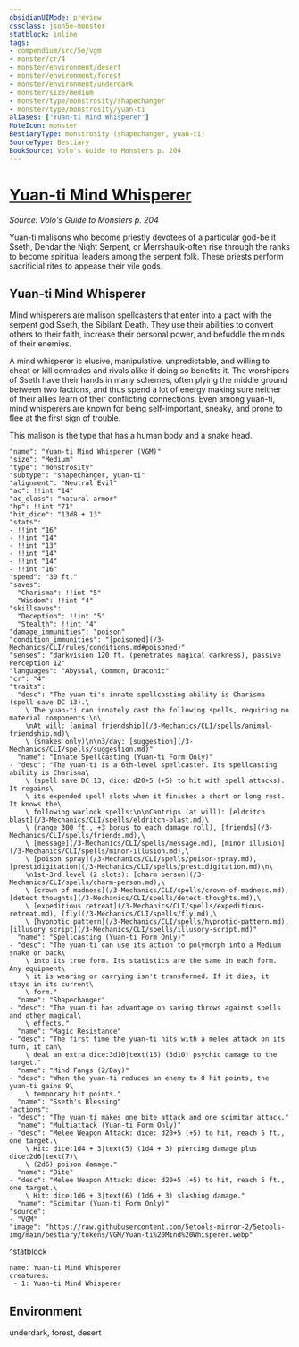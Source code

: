 ```yaml
---
obsidianUIMode: preview
cssclass: json5e-monster
statblock: inline
tags:
- compendium/src/5e/vgm
- monster/cr/4
- monster/environment/desert
- monster/environment/forest
- monster/environment/underdark
- monster/size/medium
- monster/type/monstrosity/shapechanger
- monster/type/monstrosity/yuan-ti
aliases: ["Yuan-ti Mind Whisperer"]
NoteIcon: monster
BestiaryType: monstrosity (shapechanger, yuan-ti)
SourceType: Bestiary
BookSource: Volo's Guide to Monsters p. 204
---
```

# [Yuan-ti Mind Whisperer](3-Mechanics\CLI\bestiary\monstrosity/yuan-ti-mind-whisperer-vgm.md)
*Source: Volo's Guide to Monsters p. 204*  

Yuan-ti malisons who become priestly devotees of a particular god-be it Sseth, Dendar the Night Serpent, or Merrshaulk-often rise through the ranks to become spiritual leaders among the serpent folk. These priests perform sacrificial rites to appease their vile gods.

## Yuan-ti Mind Whisperer

Mind whisperers are malison spellcasters that enter into a pact with the serpent god Sseth, the Sibilant Death. They use their abilities to convert others to their faith, increase their personal power, and befuddle the minds of their enemies.

A mind whisperer is elusive, manipulative, unpredictable, and willing to cheat or kill comrades and rivals alike if doing so benefits it. The worshipers of Sseth have their hands in many schemes, often plying the middle ground between two factions, and thus spend a lot of energy making sure neither of their allies learn of their conflicting connections. Even among yuan-ti, mind whisperers are known for being self-important, sneaky, and prone to flee at the first sign of trouble.

This malison is the type that has a human body and a snake head.

```statblock
"name": "Yuan-ti Mind Whisperer (VGM)"
"size": "Medium"
"type": "monstrosity"
"subtype": "shapechanger, yuan-ti"
"alignment": "Neutral Evil"
"ac": !!int "14"
"ac_class": "natural armor"
"hp": !!int "71"
"hit_dice": "13d8 + 13"
"stats":
- !!int "16"
- !!int "14"
- !!int "13"
- !!int "14"
- !!int "14"
- !!int "16"
"speed": "30 ft."
"saves":
  "Charisma": !!int "5"
  "Wisdom": !!int "4"
"skillsaves":
  "Deception": !!int "5"
  "Stealth": !!int "4"
"damage_immunities": "poison"
"condition_immunities": "[poisoned](/3-Mechanics/CLI/rules/conditions.md#poisoned)"
"senses": "darkvision 120 ft. (penetrates magical darkness), passive Perception 12"
"languages": "Abyssal, Common, Draconic"
"cr": "4"
"traits":
- "desc": "The yuan-ti's innate spellcasting ability is Charisma (spell save DC 13).\
    \ The yuan-ti can innately cast the following spells, requiring no material components:\n\
    \nAt will: [animal friendship](/3-Mechanics/CLI/spells/animal-friendship.md)\
    \ (snakes only)\n\n3/day: [suggestion](/3-Mechanics/CLI/spells/suggestion.md)"
  "name": "Innate Spellcasting (Yuan-ti Form Only)"
- "desc": "The yuan-ti is a 6th-level spellcaster. Its spellcasting ability is Charisma\
    \ (spell save DC 13, dice: d20+5 (+5) to hit with spell attacks). It regains\
    \ its expended spell slots when it finishes a short or long rest. It knows the\
    \ following warlock spells:\n\nCantrips (at will): [eldritch blast](/3-Mechanics/CLI/spells/eldritch-blast.md)\
    \ (range 300 ft., +3 bonus to each damage roll), [friends](/3-Mechanics/CLI/spells/friends.md),\
    \ [message](/3-Mechanics/CLI/spells/message.md), [minor illusion](/3-Mechanics/CLI/spells/minor-illusion.md),\
    \ [poison spray](/3-Mechanics/CLI/spells/poison-spray.md), [prestidigitation](/3-Mechanics/CLI/spells/prestidigitation.md)\n\
    \n1st-3rd level (2 slots): [charm person](/3-Mechanics/CLI/spells/charm-person.md),\
    \ [crown of madness](/3-Mechanics/CLI/spells/crown-of-madness.md), [detect thoughts](/3-Mechanics/CLI/spells/detect-thoughts.md),\
    \ [expeditious retreat](/3-Mechanics/CLI/spells/expeditious-retreat.md), [fly](/3-Mechanics/CLI/spells/fly.md),\
    \ [hypnotic pattern](/3-Mechanics/CLI/spells/hypnotic-pattern.md), [illusory script](/3-Mechanics/CLI/spells/illusory-script.md)"
  "name": "Spellcasting (Yuan-ti Form Only)"
- "desc": "The yuan-ti can use its action to polymorph into a Medium snake or back\
    \ into its true form. Its statistics are the same in each form. Any equipment\
    \ it is wearing or carrying isn't transformed. If it dies, it stays in its current\
    \ form."
  "name": "Shapechanger"
- "desc": "The yuan-ti has advantage on saving throws against spells and other magical\
    \ effects."
  "name": "Magic Resistance"
- "desc": "The first time the yuan-ti hits with a melee attack on its turn, it can\
    \ deal an extra dice:3d10|text(16) (3d10) psychic damage to the target."
  "name": "Mind Fangs (2/Day)"
- "desc": "When the yuan-ti reduces an enemy to 0 hit points, the yuan-ti gains 9\
    \ temporary hit points."
  "name": "Sseth's Blessing"
"actions":
- "desc": "The yuan-ti makes one bite attack and one scimitar attack."
  "name": "Multiattack (Yuan-ti Form Only)"
- "desc": "Melee Weapon Attack: dice: d20+5 (+5) to hit, reach 5 ft., one target.\
    \ Hit: dice:1d4 + 3|text(5) (1d4 + 3) piercing damage plus dice:2d6|text(7)\
    \ (2d6) poison damage."
  "name": "Bite"
- "desc": "Melee Weapon Attack: dice: d20+5 (+5) to hit, reach 5 ft., one target.\
    \ Hit: dice:1d6 + 3|text(6) (1d6 + 3) slashing damage."
  "name": "Scimitar (Yuan-ti Form Only)"
"source":
- "VGM"
"image": "https://raw.githubusercontent.com/5etools-mirror-2/5etools-img/main/bestiary/tokens/VGM/Yuan-ti%20Mind%20Whisperer.webp"
```
^statblock

```encounter-table
name: Yuan-ti Mind Whisperer
creatures:
 - 1: Yuan-ti Mind Whisperer
```

## Environment

underdark, forest, desert
